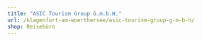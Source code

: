 ```yaml
---
title: "ASIC Tourism Group G.m.b.H."
url: /klagenfurt-am-woerthersee/asic-tourism-group-g-m-b-h/
shop: Reisebüro
---
```

